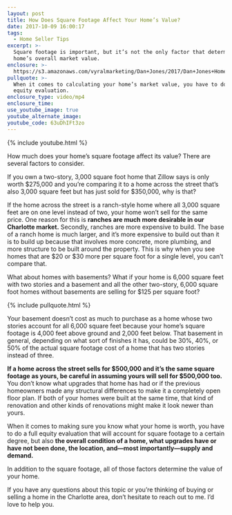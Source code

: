 ```yaml
---
layout: post
title: How Does Square Footage Affect Your Home’s Value?
date: 2017-10-09 16:00:17
tags:
  - Home Seller Tips
excerpt: >-
  Square footage is important, but it’s not the only factor that determines your
  home’s overall market value.
enclosure: >-
  https://s3.amazonaws.com/vyralmarketing/Dan+Jones/2017/Dan+Jones+Home+Selling+Team-+How+Does+Square+Footage+Affect+Home+Value%253F.mp4
pullquote: >-
  When it comes to calculating your home’s market value, you have to do a full
  equity evaluation.
enclosure_type: video/mp4
enclosure_time:
use_youtube_image: true
youtube_alternate_image:
youtube_code: 63uDhIFt3zo
---
```



{% include youtube.html %}

How much does your home’s square footage affect its value? There are several factors to consider.

If you own a two-story, 3,000 square foot home that Zillow says is only worth $275,000 and you’re comparing it to a home across the street that’s also 3,000 square feet but has just sold for $350,000, why is that?

If the home across the street is a ranch-style home where all 3,000 square feet are on one level instead of two, your home won’t sell for the same price. One reason for this is **ranches are much more desirable in our Charlotte market.** Secondly, ranches are more expensive to build. The base of a ranch home is much larger, and it’s more expensive to build out than it is to build up because that involves more concrete, more plumbing, and more structure to be built around the property. This is why when you see homes that are $20 or $30 more per square foot for a single level, you can’t compare that.&nbsp;

What about homes with basements? What if your home is 6,000 square feet with two stories and a basement and all the other two-story, 6,000 square foot homes without basements are selling for $125 per square foot?

{% include pullquote.html %}

Your basement doesn’t cost as much to purchase as a home whose two stories account for all 6,000 square feet because your home’s square footage is 4,000 feet above ground and 2,000 feet below. That basement in general, depending on what sort of finishes it has, could be 30%, 40%, or 50% of the actual square footage cost of a home that has two stories instead of three. &nbsp;

**If a home across the street sells for $500,000 and it’s the same square footage as yours, be careful in assuming yours will sell for $500,000 too.** You don’t know what upgrades that home has had or if the previous homeowners made any structural differences to make it a completely open floor plan. If both of your homes were built at the same time, that kind of renovation and other kinds of renovations might make it look newer than yours.

When it comes to making sure you know what your home is worth, you have to do a full equity evaluation that will account for square footage to a certain degree, but also **the overall condition of a home, what upgrades have or have not been done, the location, and—most importantly—supply and demand.&nbsp;**

In addition to the square footage, all of those factors determine the value of your home.&nbsp;

If you have any questions about this topic or you’re thinking of buying or selling a home in the Charlotte area, don’t hesitate to reach out to me. I’d love to help you.
